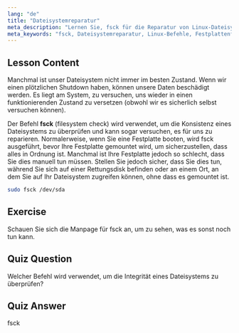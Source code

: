 ```yaml
---
lang: "de"
title: "Dateisystemreparatur"
meta_description: "Lernen Sie, fsck für die Reparatur von Linux-Dateisystemen und die Datenwiederherstellung zu verwenden. Verstehen Sie, wie Sie Festplattenfehler mit diesem wichtigen Befehl überprüfen und beheben können. Beginnen Sie Ihre Linux-Reise!"
meta_keywords: "fsck, Dateisystemreparatur, Linux-Befehle, Festplattenfehler, Datenwiederherstellung, Linux-Tutorial, Anfängerleitfaden"
---
```


## Lesson Content

Manchmal ist unser Dateisystem nicht immer im besten Zustand. Wenn wir einen plötzlichen Shutdown haben, können unsere Daten beschädigt werden. Es liegt am System, zu versuchen, uns wieder in einen funktionierenden Zustand zu versetzen (obwohl wir es sicherlich selbst versuchen können).

Der Befehl **fsck** (filesystem check) wird verwendet, um die Konsistenz eines Dateisystems zu überprüfen und kann sogar versuchen, es für uns zu reparieren. Normalerweise, wenn Sie eine Festplatte booten, wird fsck ausgeführt, bevor Ihre Festplatte gemountet wird, um sicherzustellen, dass alles in Ordnung ist. Manchmal ist Ihre Festplatte jedoch so schlecht, dass Sie dies manuell tun müssen. Stellen Sie jedoch sicher, dass Sie dies tun, während Sie sich auf einer Rettungsdisk befinden oder an einem Ort, an dem Sie auf Ihr Dateisystem zugreifen können, ohne dass es gemountet ist.

```bash
sudo fsck /dev/sda
```

## Exercise

Schauen Sie sich die Manpage für fsck an, um zu sehen, was es sonst noch tun kann.

## Quiz Question

Welcher Befehl wird verwendet, um die Integrität eines Dateisystems zu überprüfen?

## Quiz Answer

fsck
